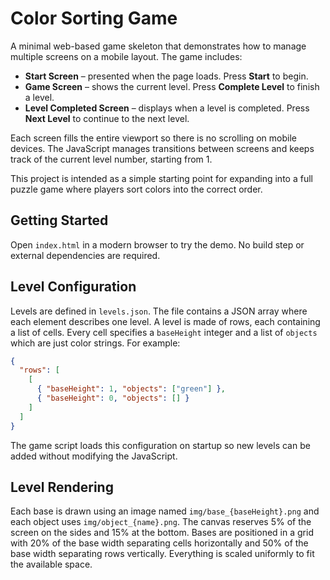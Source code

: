 # Color Sorting Game

A minimal web-based game skeleton that demonstrates how to manage multiple screens on a mobile layout. The game includes:

- **Start Screen** – presented when the page loads. Press **Start** to begin.
- **Game Screen** – shows the current level. Press **Complete Level** to finish a level.
- **Level Completed Screen** – displays when a level is completed. Press **Next Level** to continue to the next level.

Each screen fills the entire viewport so there is no scrolling on mobile devices. The JavaScript manages transitions between screens and keeps track of the current level number, starting from 1.

This project is intended as a simple starting point for expanding into a full puzzle game where players sort colors into the correct order.

## Getting Started

Open `index.html` in a modern browser to try the demo. No build step or external dependencies are required.

## Level Configuration

Levels are defined in `levels.json`. The file contains a JSON array where each
element describes one level. A level is made of rows, each containing a list of
cells. Every cell specifies a `baseHeight` integer and a list of `objects` which
are just color strings. For example:

```json
{
  "rows": [
    [
      { "baseHeight": 1, "objects": ["green"] },
      { "baseHeight": 0, "objects": [] }
    ]
  ]
}
```

The game script loads this configuration on startup so new levels can be added
without modifying the JavaScript.

## Level Rendering

Each base is drawn using an image named `img/base_{baseHeight}.png` and each
object uses `img/object_{name}.png`. The canvas reserves 5% of the screen on the
sides and 15% at the bottom. Bases are positioned in a grid with 20% of the base
width separating cells horizontally and 50% of the base width separating rows
vertically. Everything is scaled uniformly to fit the available space.
